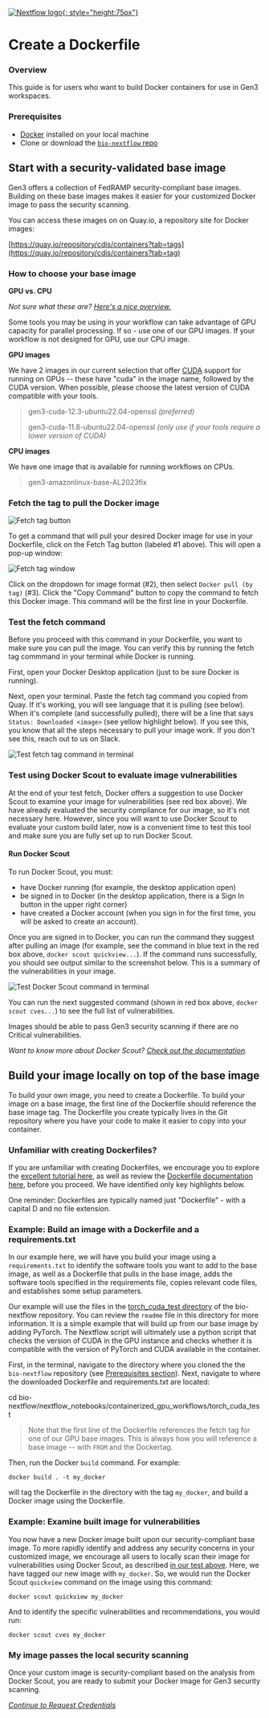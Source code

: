 [![Nextflow logo](img/nextflow.svg){: style="height:75px"}](https://www.nextflow.io/)

# **Create a Dockerfile**

### Overview

This guide is for users who want to build Docker containers for use in Gen3 workspaces.

### Prerequisites

- [Docker](https://www.docker.com/get-started/) installed on your local machine
- Clone or download the [`bio-nextflow` repo](https://github.com/uc-cdis/bio-nextflow/tree/master)

## Start with a security-validated base image

Gen3 offers a collection of FedRAMP security-compliant base images. Building on these base images makes it easier for your customized Docker image to pass the security scanning.

You can access these images on on Quay.io, a repository site for Docker images:

[https://quay.io/repository/cdis/containers?tab=tags](https://quay.io/repository/cdis/containers?tab=tag)

### How to choose your base image

**GPU vs. CPU**

*Not sure what these are? [Here's a nice overview.](https://blogs.nvidia.com/blog/whats-the-difference-between-a-cpu-and-a-gpu/)*

Some tools you may be using in your workflow can take advantage of GPU capacity for parallel processing. If so - use one of our GPU images. If your workflow is not designed for GPU, use our CPU image.

**GPU images**

We have 2 images in our current selection that offer [CUDA](https://www.turing.com/kb/understanding-nvidia-cuda) support for running on GPUs -- these have "cuda" in the image name, followed by the CUDA version. When possible, please choose the latest version of CUDA compatible with your tools.

> gen3-cuda-12.3-ubuntu22.04-openssl *(preferred)*
>
> gen3-cuda-11.8-ubuntu22.04-openssl *(only use if your tools require a lower version of CUDA)*

**CPU images**

We have one image that is available for running workflows on CPUs.

> gen3-amazonlinux-base-AL2023fix

### Fetch the tag to pull the Docker image

![Fetch tag button](img/quay-fetch-tag.png)

To get a command that will pull your desired Docker image for use in your Dockerfile, click on the Fetch Tag button (labeled #1 above). This will open a pop-up window:

![Fetch tag window](img/quay-fetch-tag2.png)

Click on the dropdown for image format (#2), then select `Docker pull (by tag)` (#3). Click the "Copy Command" button to copy the command to fetch this Docker image. This command will be the first line in your Dockerfile.

### Test the fetch command

Before you proceed with this command in your Dockerfile, you want to make sure you can pull the image. You can verify this by running the fetch tag commmand in your terminal while Docker is running.

First, open your Docker Desktop application (just to be sure Docker is running).

Next, open your terminal. Paste the fetch tag command you copied from Quay. If it's working, you will see language that it is pulling (see below). When it's complete (and successfully pulled), there will be a line that says `Status: Downloaded <image>` (see yellow highlight below). If you see this, you know that all the steps necessary to pull your image work. If you don't see this, reach out to us on Slack.

![Test fetch tag command in terminal](img/test-fetch-tag.png)

### Test using Docker Scout to evaluate image vulnerabilities

At the end of your test fetch, Docker offers a suggestion to use Docker Scout to examine your image for vulnerabilities (see red box above). We have already evaluated the security compliance for our image, so it's not necessary here. However, since you will want to use Docker Scout to evaluate your custom build later, now is a convenient time to test this tool and make sure you are fully set up to run Docker Scout.

#### Run Docker Scout

To run Docker Scout, you must:

* have Docker running (for example, the desktop application open)
* be signed in to Docker (in the desktop application, there is a Sign In button in the upper right corner)
* have created a Docker account (when you sign in for the first time, you will be asked to create an account).

Once you are signed in to Docker, you can run the command they suggest after pulling an image (for example, see the command in blue text in the red box above, `docker scout quickview...`). If the command runs successfully, you should see output similar to the screenshot below. This is a summary of the vulnerabilities in your image.

![Test Docker Scout command in terminal](img/scout-quickview.png)

You can run the next suggested command (shown in red box above, `docker scout cves...`) to see the full list of vulnerabilities.

Images should be able to pass Gen3 security scanning if there are no Critical vulnerabilities.

*Want to know more about Docker Scout? [Check out the documentation](https://docs.docker.com/scout/quickstart/).*

## Build your image locally on top of the base image

To build your own image, you need to create a Dockerfile. To build your image on a base image, the first line of the Dockerfile should reference the base image tag. The Dockerfile you create typically lives in the Git repository where you have your code to make it easier to copy into your container.

### Unfamiliar with creating Dockerfiles?

If you are unfamiliar with creating Dockerfiles, we encourage you to explore the [excellent tutorial here](https://medium.com/@anshita.bhasin/a-step-by-step-guide-to-create-dockerfile-9e3744d38d11), as well as review the [Dockerfile documentation here](https://docs.docker.com/develop/develop-images/dockerfile_best-practices/), before you proceed. We have identified only key highlights below.

One reminder: Dockerfiles are typically named just "Dockerfile" - with a capital D and no file extension.

### Example: Build an image with a Dockerfile and a requirements.txt

In our example here, we will have you build your image using a `requirements.txt` to identify the software tools you want to add to the base image, as well as a Dockerfile that pulls in the base image, adds the software tools specified in the requirements file, copies relevant code files, and establishes some setup parameters.

Our example will use the files in the [torch_cuda_test directory](https://github.com/uc-cdis/bio-nextflow/tree/master/nextflow_notebooks/containerized_gpu_workflows/torch_cuda_test) of the bio-nextflow repository. You can review the `readme` file in this directory for more information. It is a simple example that will build up from our base image by adding PyTorch. The Nextflow script will ultimately use a python script that checks the version of CUDA in the GPU instance and checks whether it is compatible with the version of PyTorch and CUDA available in the container.

First, in the terminal, navigate to the directory where you cloned the the `bio-nextflow` repository (see [Prerequisites section](#prerequisites)). Next, navigate to where the downloaded Dockerfile and requirements.txt are located:

>>>
cd bio-nextflow/nextflow_notebooks/containerized_gpu_workflows/torch_cuda_test
>>>

> Note that the first line of the Dockerfile references the fetch tag for one of our GPU base images. This is always how you will reference a base image -- with `FROM` and the Dockertag.

Then, run the Docker `build` command. For example:

`docker build . -t my_docker`

will tag the Dockerfile in the directory with the tag `my_docker`, and build a Docker image using the Dockerfile.

### Example: Examine built image for vulnerabilities

You now have a new Docker image built upon our security-compliant base image. To more rapidly identify and address any security concerns in your customized image, we encourage all users to locally scan their image for vulnerabilities using Docker Scout, as described [in our test above](#test-using-docker-scout-to-evaluate-image-vulnerabilities). Here, we have tagged our new image with `my_docker`. So, we would run the Docker Scout `quickview` command on the image using this command:

`docker scout quickview my_docker`

And to identify the specific vulnerabilities and recommendations, you would run:

`docker scout cves my_docker`

### My image passes the local security scanning

Once your custom image is security-compliant based on the analysis from Docker Scout, you are ready to submit your Docker image for Gen3 security scanning.

[*Continue to Request Credentials*](./nextflow-request-creds.md)
